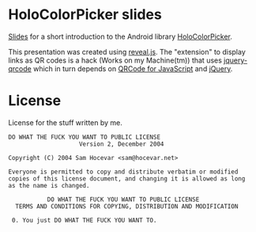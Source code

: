 HoloColorPicker slides
======================

[Slides][1] for a short introduction to the Android library [HoloColorPicker][2].


This presentation was created using [reveal.js][3]. The "extension" to display links as QR codes
is a hack (Works on my Machine(tm)) that uses [jquery-qrcode][4] which in turn depends on
[QRCode for JavaScript][5] and [jQuery][6].


License
=======

License for the stuff written by me.


    DO WHAT THE FUCK YOU WANT TO PUBLIC LICENSE 
                        Version 2, December 2004 

    Copyright (C) 2004 Sam Hocevar <sam@hocevar.net> 

    Everyone is permitted to copy and distribute verbatim or modified 
    copies of this license document, and changing it is allowed as long 
    as the name is changed. 

               DO WHAT THE FUCK YOU WANT TO PUBLIC LICENSE 
      TERMS AND CONDITIONS FOR COPYING, DISTRIBUTION AND MODIFICATION 

     0. You just DO WHAT THE FUCK YOU WANT TO.




 [1]: http://cketti.github.com/HoloColorPicker_slides/HoloColorPicker.html
 [2]: https://github.com/LarsWerkman/HoloColorPicker
 [3]: https://github.com/hakimel/reveal.js
 [4]: https://github.com/jeromeetienne/jquery-qrcode
 [5]: http://d-project.googlecode.com/svn/trunk/misc/qrcode/js/
 [6]: http://jquery.com/
